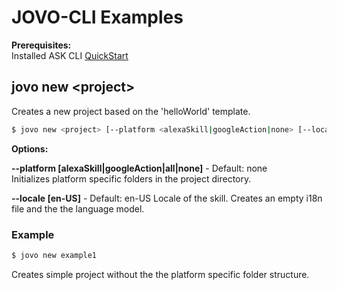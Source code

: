 # JOVO-CLI Examples

**Prerequisites:**
<br/>
Installed ASK CLI 
[QuickStart](https://developer.amazon.com/docs/smapi/quick-start-alexa-skills-kit-command-line-interface.html)


## jovo new \<project>

Creates a new project based on the 'helloWorld' template.

```sh
$ jovo new <project> [--platform <alexaSkill|googleAction|none> [--locale <en-US>]
```


**Options:**

**--platform [alexaSkill|googleAction|all|none]** - Default: none
<br/>
Initializes platform specific folders in the project directory.

**--locale [en-US]** - Default: en-US
Locale of the skill. Creates an empty i18n file and the the language model.


### Example

```sh
$ jovo new example1
```
Creates simple project without the the platform specific folder structure.
